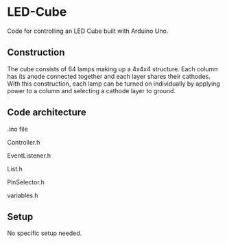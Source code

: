 # LED-Cube

Code for controlling an LED Cube built with Arduino Uno.

## Construction
The cube consists of 64 lamps making up a 4x4x4 structure. Each column has its anode connected together and each layer shares their cathodes.
With this construction, each lamp can be turned on individually by applying power to a column and selecting a cathode layer to ground.

## Code architecture

.ino file

Controller.h

EventListener.h

List.h

PinSelector.h

variables.h

## Setup
No specific setup needed.
